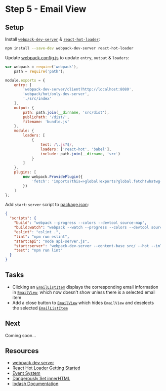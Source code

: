 # Step 5 - Email View

## Setup

Install [`webpack-dev-server`](https://webpack.github.io/docs/webpack-dev-server.html) & [`react-hot-loader`](https://github.com/gaearon/react-hot-loader):

```sh
npm install --save-dev webpack-dev-server react-hot-loader
```

Update [webpack.config.js](webpack.config.js) to update `entry`, `output` & `loaders`:

```js
var webpack = require('webpack'),
    path = require('path');

module.exports = {
    entry: [
        'webpack-dev-server/client?http://localhost:8080',
        'webpack/hot/only-dev-server',
        './src/index'
    ],
    output: {
        path: path.join(__dirname, 'src/dist'),
        publicPath: '/dist/',
        filename: 'bundle.js'
    },
    module: {
        loaders: [
            {
                test: /\.js?$/,
                loaders: ['react-hot', 'babel'],
                include: path.join(__dirname, 'src')
            }
        ]
    },
    plugins: [
        new webpack.ProvidePlugin({
            'fetch': 'imports?this=>global!exports?global.fetch!whatwg-fetch'
        })
    ]
};
```

Add `start:server` script to [package.json](package.json):

```json
{
  "scripts": {
    "build": "webpack --progress --colors --devtool source-map",
    "build:watch": "webpack --watch --progress --colors --devtool source-map",
    "eslint": "eslint .",
    "lint": "npm run eslint",
    "start:api": "node api-server.js",
    "start:server": "webpack-dev-server --content-base src/ --hot --inline --open",
    "test": "npm run lint"
  }
}
```

## Tasks

- Clicking an [`EmailListItem`](src/components/EmailListItem.js) displays the corresponding email information in [`EmailView`](src/components/EmailView.js), which now doesn't show unless there is a selected email item
- Add a close button to [`EmailView`](src/components/EmailView.js) which hides `EmailView` and deselects the selected [`EmailListItem`](src/components/EmailListItem.js)

## Next

Coming soon...

## Resources

- [webpack dev server](https://webpack.github.io/docs/webpack-dev-server.html)
- [React Hot Loader Getting Started](http://gaearon.github.io/react-hot-loader/getstarted/)
- [Event System](https://facebook.github.io/react/docs/events.html)
- [Dangerously Set innerHTML](https://facebook.github.io/react/tips/dangerously-set-inner-html.html)
- [lodash Documentation](https://lodash.com/docs)
